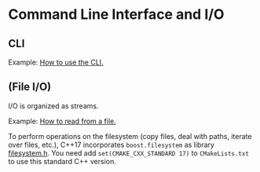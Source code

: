 # Command Line Interface and I/O

## CLI

Example: [How to use the CLI.](CLInterface_main.cpp)

## (File I/O)

I/O is organized as streams.

Example: [How to read from a file.](fileIO_main.cpp)

To perform operations on the filesystem (copy files, deal with paths, iterate over files, etc.),
C++17 incorporates `boost.filesystem` as library [filesystem.h](https://en.cppreference.com/w/cpp/filesystem). You need add `set(CMAKE_CXX_STANDARD 17)` to 
`CMakeLists.txt` to use this standard C++ version.

